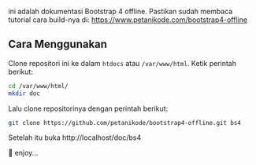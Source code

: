 ini adalah dokumentasi Bootstrap 4 offline. Pastikan sudah membaca tutorial cara build-nya di: https://www.petanikode.com/bootstrap4-offline

## Cara Menggunakan

Clone repositori ini ke dalam `htdocs` atau `/var/www/html`.
Ketik perintah berikut:

```bash
cd /var/www/html/
mkdir doc
```

Lalu clone repositorinya dengan perintah berikut:

```bash
git clone https://github.com/petanikode/bootstrap4-offline.git bs4
```

Setelah itu buka http://localhost/doc/bs4

:tada: enjoy...
